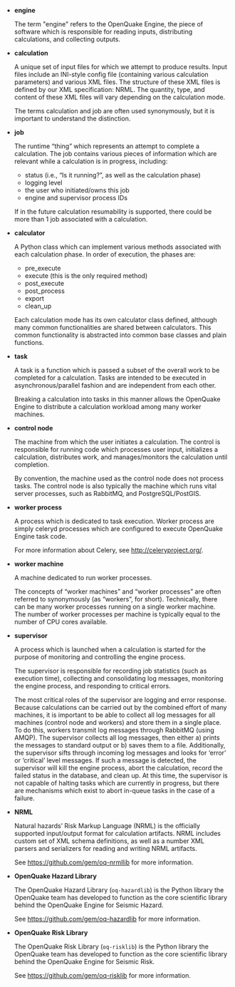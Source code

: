 * **engine**

  The term "engine" refers to the OpenQuake Engine, the piece of software which is responsible for reading inputs, distributing calculations, and collecting outputs.

* **calculation**

  A unique set of input files for which we attempt to produce results. Input files include an INI-style config file (containing various calculation parameters) and various XML files. The structure of these XML files is defined by our XML specification: NRML. The quantity, type, and content of these XML files will vary depending on the calculation mode.

  The terms calculation and job are often used synonymously, but it is important to understand the distinction.

* **job**

  The runtime “thing” which represents an attempt to complete a calculation. The job contains various pieces of information which are relevant while a calculation is in progress, including:
	- status (i.e., “Is it running?”, as well as the calculation phase)
	- logging level
	- the user who initiated/owns this job
	- engine and supervisor process IDs

  If in the future calculation resumability is supported, there could be more than 1 job associated with a calculation.

* **calculator**

  A Python class which can implement various methods associated with each calculation phase. In order of execution, the phases are:

	- pre_execute
	- execute (this is the only required method)
	- post_execute
	- post_process
	- export
	- clean_up

  Each calculation mode has its own calculator class defined, although many common functionalities are shared between calculators. This common functionality is abstracted into common base classes and plain functions.

* **task**

  A task is a function which is passed a subset of the overall work to be completed for a calculation. Tasks are intended to be executed in asynchronous/parallel fashion and are independent from each other.

  Breaking a calculation into tasks in this manner allows the OpenQuake Engine to distribute a calculation workload among many worker machines.

* **control node**

  The machine from which the user initiates a calculation. The control is responsible for running code which processes user input, initializes a calculation, distributes work, and manages/monitors the calculation until completion.

  By convention, the machine used as the control node does not process tasks. The control node is also typically the machine which runs vital server processes, such as RabbitMQ, and PostgreSQL/PostGIS.

* **worker process**

  A process which is dedicated to task execution. Worker process are simply celeryd processes which are configured to execute OpenQuake Engine task code.

  For more information about Celery, see http://celeryproject.org/.

* **worker machine**

  A machine dedicated to run worker processes.

  The concepts of “worker machines” and “worker processes” are often referred to synonymously (as “workers”, for short). Technically, there can be many worker processes running on a single worker machine. The number of worker processes per machine is typically equal to the number of CPU cores available.

* **supervisor**

  A process which is launched when a calculation is started for the purpose of monitoring and controlling the engine process.

  The supervisor is responsible for recording job statistics (such as execution time), collecting and consolidating log messages, monitoring the engine process, and responding to critical errors.

  The most critical roles of the supervisor are logging and error response. Because calculations can be carried out by the combined effort of many machines, it is important to be able to collect all log messages for all machines (control node and workers) and store them in a single place. To do this, workers transmit log messages through RabbitMQ (using AMQP). The supervisor collects all log messages, then either a) prints the messages to standard output or b) saves them to a file. Additionally, the supervisor sifts through incoming log messages and looks for ‘error’ or ‘critical’ level messages. If such a message is detected, the supervisor will kill the engine process, abort the calculation, record the failed status in the database, and clean up. At this time, the supervisor is not capable of halting tasks which are currently in progress, but there are mechanisms which exist to abort in-queue tasks in the case of a failure.

* **NRML**

  Natural hazards’ Risk Markup Language (NRML) is the officially supported input/output format for calculation artifacts. NRML includes custom set of XML schema definitions, as well as a number XML parsers and serializers for reading and writing NRML artifacts.

  See https://github.com/gem/oq-nrmllib for more information.

* **OpenQuake Hazard Library**

  The OpenQuake Hazard Library (`oq-hazardlib`) is the Python library the OpenQuake team has developed to function as the core scientific library behind the OpenQuake Engine for Seismic Hazard.

  See https://github.com/gem/oq-hazardlib for more information.

* **OpenQuake Risk Library**

  The OpenQuake Risk Library (`oq-risklib`) is the Python library the OpenQuake team has developed to function as the core scientific library behind the OpenQuake Engine for Seismic Risk.

  See https://github.com/gem/oq-risklib for more information.